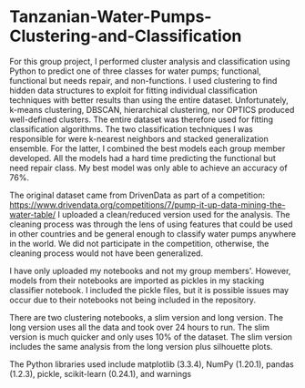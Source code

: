 # Tanzanian-Water-Pumps-Clustering-and-Classification
For this group project, I performed cluster analysis and classification using Python to predict one of three classes for water pumps; functional, functional but needs repair, and non-functions. I used clustering to find hidden data structures to exploit for fitting individual classification techniques with better results than using the entire dataset. Unfortunately, k-means clustering, DBSCAN, hierarchical clustering, nor OPTICS produced well-defined clusters. The entire dataset was therefore used for fitting classification algorithms. The two classification techniques I was responsible for were k-nearest neighbors and stacked generalization ensemble. For the latter, I combined the best models each group member developed. All the models had a hard time predicting the functional but need repair class. My best model was only able to achieve an accuracy of 76%.

The original dataset came from DrivenData as part of a competition: https://www.drivendata.org/competitions/7/pump-it-up-data-mining-the-water-table/ 
I uploaded a clean/reduced version used for the analysis. The cleaning process was through the lens of using features that could be used in other countries and be general enough to classify water pumps anywhere in the world. We did not participate in the competition, otherwise, the cleaning process would not have been generalized. 

I have only uploaded my notebooks and not my group members'. However, models from their notebooks are imported as pickles in my stacking classifier notebook. I included the pickle files, but it is possible issues may occur due to their notebooks not being included in the repository. 

There are two clustering notebooks, a slim version and long version. The long version uses all the data and took over 24 hours to run. The slim version is much quicker and only uses 10% of the dataset. The slim version includes the same analysis from the long version plus silhouette plots.

The Python libraries used include matplotlib (3.3.4), NumPy (1.20.1), pandas (1.2.3), pickle, scikit-learn (0.24.1), and warnings
